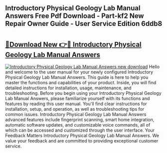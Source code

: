 ## Introductory Physical Geology Lab Manual Answers Free Pdf Download - Part-kf2 New Repair Owner Guide - User Service Edition 6ddb8

# <h2><a href="http://bc57512.oget.top/?id=Introductory+Physical+Geology+Lab+Manual+Answers">🔗Download New 👉🔴 Introductory Physical Geology Lab Manual Answers</a></h2>

[![Introductory Physical Geology Lab Manual Answers new download](https://i.imgur.com/5g1atiW.png)](http://bc57512.oget.top/?id=Introductory+Physical+Geology+Lab+Manual+Answers)
Hello and welcome to the user manual for your newly configured Introductory Physical Geology Lab Manual Answers. This guide is here to help you master the functions and capabilities of your product. Inside, you will find detailed instructions for installation, usage, maintenance, and troubleshooting. Before you begin using your Introductory Physical Geology Lab Manual Answers, please familiarize yourself with its functions and features by reading this user manual. You'll find clear instructions for installation, setup, and operation, as well as troubleshooting tips for common issues. Introductory Physical Geology Lab Manual Answers advanced features include fingerprint scanning, smart home integration, automatic software updates, and customizable voice commands, all of which can be accessed and customized through the user interface. Your Feedback Matters Introductory Physical Geology Lab Manual Answers. We value your feedback and are committed to providing exceptional customer service.
